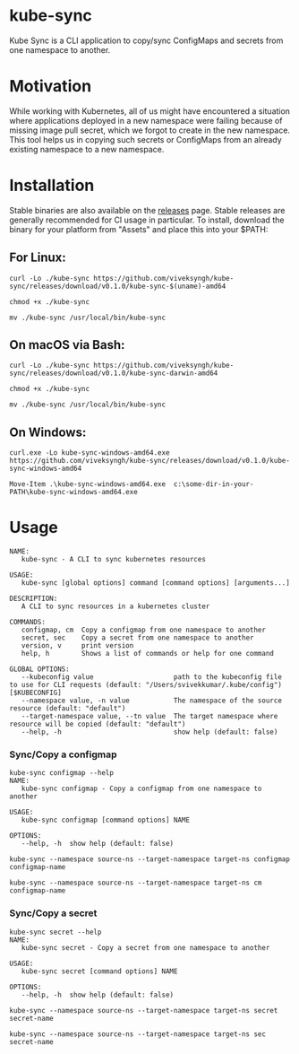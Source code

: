 # kube-sync
Kube Sync is a CLI application to copy/sync ConfigMaps and secrets from one namespace to another.

# Motivation

While working with Kubernetes, all of us might have encountered a situation where applications deployed in a new namespace were failing because of missing image pull secret, which we forgot to create in the new namespace. This tool helps us in copying such secrets or ConfigMaps from an already existing namespace to a new namespace.

# Installation

Stable binaries are also available on the [releases](https://github.com/viveksyngh/kube-sync/releases) page. Stable releases are generally recommended for CI usage in particular. To install, download the binary for your platform from "Assets" and place this into your $PATH:

## For Linux:
```
curl -Lo ./kube-sync https://github.com/viveksyngh/kube-sync/releases/download/v0.1.0/kube-sync-$(uname)-amd64
```
```
chmod +x ./kube-sync
```
```
mv ./kube-sync /usr/local/bin/kube-sync
```

## On macOS via Bash:
```
curl -Lo ./kube-sync https://github.com/viveksyngh/kube-sync/releases/download/v0.1.0/kube-sync-darwin-amd64
```
```
chmod +x ./kube-sync
```
```
mv ./kube-sync /usr/local/bin/kube-sync
```
## On Windows:
```
curl.exe -Lo kube-sync-windows-amd64.exe https://github.com/viveksyngh/kube-sync/releases/download/v0.1.0/kube-sync-windows-amd64
```
```
Move-Item .\kube-sync-windows-amd64.exe  c:\some-dir-in-your-PATH\kube-sync-windows-amd64.exe 
```
# Usage

```
NAME:
   kube-sync - A CLI to sync kubernetes resources

USAGE:
   kube-sync [global options] command [command options] [arguments...]

DESCRIPTION:
   A CLI to sync resources in a kubernetes cluster

COMMANDS:
   configmap, cm  Copy a configmap from one namespace to another
   secret, sec    Copy a secret from one namespace to another
   version, v     print version
   help, h        Shows a list of commands or help for one command

GLOBAL OPTIONS:
   --kubeconfig value                    path to the kubeconfig file to use for CLI requests (default: "/Users/svivekkumar/.kube/config") [$KUBECONFIG]
   --namespace value, -n value           The namespace of the source resource (default: "default")
   --target-namespace value, --tn value  The target namespace where resource will be copied (default: "default")
   --help, -h                            show help (default: false)
```

### Sync/Copy a configmap

```
kube-sync configmap --help
NAME:
   kube-sync configmap - Copy a configmap from one namespace to another

USAGE:
   kube-sync configmap [command options] NAME

OPTIONS:
   --help, -h  show help (default: false)
```

```
kube-sync --namespace source-ns --target-namespace target-ns configmap configmap-name

kube-sync --namespace source-ns --target-namespace target-ns cm configmap-name
```

### Sync/Copy a secret
```
kube-sync secret --help
NAME:
   kube-sync secret - Copy a secret from one namespace to another

USAGE:
   kube-sync secret [command options] NAME

OPTIONS:
   --help, -h  show help (default: false)
```

```
kube-sync --namespace source-ns --target-namespace target-ns secret secret-name

kube-sync --namespace source-ns --target-namespace target-ns sec secret-name
```

